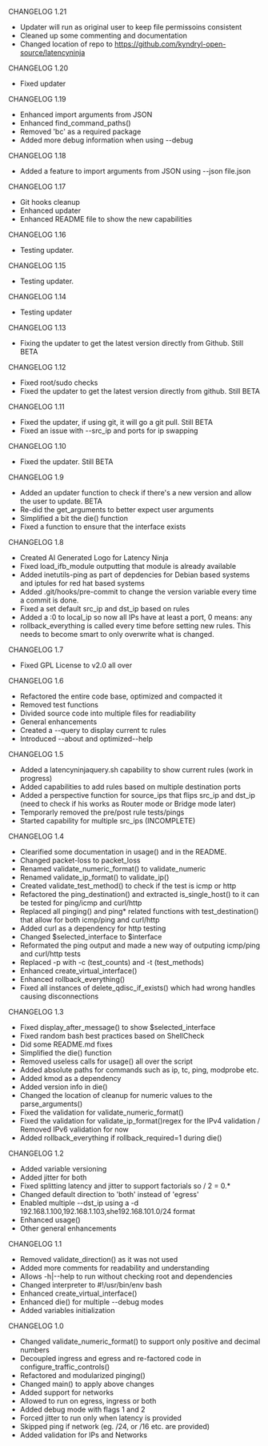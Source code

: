 CHANGELOG 1.21
- Updater will run as original user to keep file permissoins consistent
- Cleaned up some commenting and documentation
- Changed location of repo to https://github.com/kyndryl-open-source/latencyninja

CHANGELOG 1.20
- Fixed updater

CHANGELOG 1.19
- Enhanced import arguments from JSON
- Enhanced find_command_paths()
- Removed 'bc' as a required package
- Added more debug information when using --debug

CHANGELOG 1.18
- Added a feature to import arguments from JSON using --json file.json

CHANGELOG 1.17
- Git hooks cleanup
- Enhanced updater
- Enhanced README file to show the new capabilities

CHANGELOG 1.16
- Testing updater.

CHANGELOG 1.15
- Testing updater.

CHANGELOG 1.14
- Testing updater

CHANGELOG 1.13
- Fixing the updater to get the latest version directly from Github. Still BETA 

CHANGELOG 1.12
- Fixed root/sudo checks
- Fixed the updater to get the latest version directly from github. Still BETA

CHANGELOG 1.11
- Fixed the updater, if using git, it will go a git pull. Still BETA
- Fixed an issue with --src_ip and ports for ip swapping

CHANGELOG 1.10
- Fixed the updater. Still BETA

CHANGELOG 1.9
- Added an updater function to check if there's a new version and allow the user to update. BETA
- Re-did the get_arguments to better expect user arguments
- Simplified a bit the die() function
- Fixed a function to ensure that the interface exists

CHANGELOG 1.8
- Created AI Generated Logo for Latency Ninja
- Fixed load_ifb_module outputting that module is already available
- Added inetutils-ping as part of depdencies for Debian based systems and iptules for red hat based systems
- Added .git/hooks/pre-commit to change the version variable every time a commit is done.
- Fixed a set default src_ip and dst_ip based on rules
- Added a :0 to local_ip so now all IPs have at least a port, 0 means: any
- rollback_everything is called every time before setting new rules. This needs to become smart to only overwrite what is changed.

CHANGELOG 1.7
- Fixed GPL License to v2.0 all over

CHANGELOG 1.6
- Refactored the entire code base, optimized and compacted it
- Removed test functions
- Divided source code into multiple files for readiability
- General enhancements
- Created a --query to display current tc rules
- Introduced --about and optimized--help

CHANGELOG 1.5
- Added a latencyninjaquery.sh capability to show current rules (work in progress)
- Added capabilities to add rules based on multiple destination ports
- Added a perspective function for source_ips that flips src_ip and dst_ip (need to check if his works as Router mode or Bridge mode later)
- Temporarly removed the pre/post rule tests/pings
- Started capability for multiple src_ips (INCOMPLETE)

CHANGELOG 1.4
- Clearified some documentation in usage() and in the README.
- Changed packet-loss to packet_loss
- Renamed validate_numeric_format() to validate_numeric
- Renamed validate_ip_format() to validate_ip()
- Created validate_test_method() to check if the test is icmp or http
- Refactored the ping_destination() and extracted is_single_host() to it can be tested for ping/icmp and curl/http
- Replaced all pinging() and ping* related functions with test_destination() that allow for both icmp/ping and curl/http
- Added curl as a dependency for http testing
- Changed $selected_interface to $interface
- Reformated the ping output and made a new way of outputing icmp/ping and curl/http tests
- Replaced -p with -c (test_counts) and -t (test_methods)
- Enhanced create_virtual_interface()
- Enhanced rollback_everything()
- Fixed all instances of delete_qdisc_if_exists() which had wrong handles causing disconnections

CHANGELOG 1.3
- Fixed display_after_message() to show $selected_interface
- Fixed random bash best practices based on ShellCheck
- Did some README.md fixes
- Simplified the die() function
- Removed useless calls for usage() all over the script
- Added absolute paths for commands such as ip, tc, ping, modprobe etc.
- Added kmod as a dependency
- Added version info in die()
- Changed the location of cleanup for numeric values to the parse_arguments()
- Fixed the validation for validate_numeric_format()
- Fixed the validation for validate_ip_format()regex for the IPv4 validation / Removed IPv6 validation for now
- Added rollback_everything if rollback_required=1 during die()

CHANGELOG 1.2
- Added variable versioning
- Added jitter for both
- Fixed splitting latency and jitter to support factorials so / 2 = 0.*
- Changed default direction to 'both' instead of 'egress'
- Enabled multiple --dst_ip using a -d 192.168.1.100,192.168.1.103,she192.168.101.0/24 format
- Enhanced usage()
- Other general enhancements

CHANGELOG 1.1
- Removed validate_direction() as it was not used
- Added more comments for readability and understanding
- Allows -h|--help to run without checking root and dependencies
- Changed interpreter to #!/usr/bin/env bash
- Enhanced create_virtual_interface()
- Enhanced die() for multiple --debug modes
- Added variables initialization

CHANGELOG 1.0
- Changed validate_numeric_format() to support only positive and decimal numbers
- Decoupled ingress and egress and re-factored code in configure_traffic_controls()
- Refactored and modularized pinging()
- Changed main() to apply above changes
- Added support for networks
- Allowed to run on egress, ingress or both 
- Added debug mode with flags 1 and 2
- Forced jitter to run only when latency is provided
- Skipped ping if network (eg. /24, or /16 etc. are provided)
- Added validation for IPs and Networks

